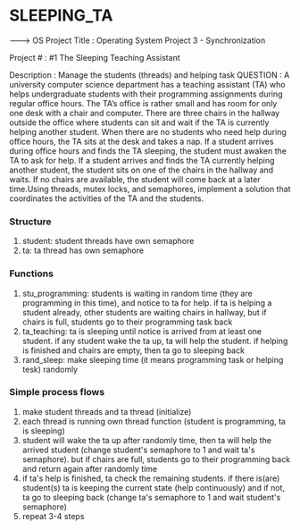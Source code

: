 # SLEEPING_TA
--->  OS Project
Title : Operating System Project 3 - Synchronization

Project # : #1 The Sleeping Teaching Assistant

Description : Manage the students (threads) and helping task
QUESTION : A university computer science department has a teaching assistant (TA) who helps undergraduate students with their programming assignments during regular office hours. The TA’s office is rather small and has room for only one desk with a chair and computer. There are three chairs in the hallway outside the office where students can sit and wait if the TA is currently helping another
student. When there are no students who need help during office hours, the TA sits at the desk and takes a nap. If a student arrives during office hours and finds the TA sleeping, the student must awaken the TA to ask for help. If a student arrives and finds the TA currently helping another student, the student
sits on one of the chairs in the hallway and waits. If no chairs are available, the student will come back at a later time.Using threads, mutex locks, and semaphores, implement a solution that coordinates the activities of the TA and the students.

### Structure
1. student: student threads have own semaphore
2. ta: ta thread has own semaphore

### Functions
1. stu_programming: students is waiting in random time (they are programming in this time), and notice to ta for help. if ta is helping a student already, other students are waiting chairs in hallway, but if chairs is full, students go to their programming task back
2. ta_teaching: ta is sleeping until notice is arrived from at least one student. if any student wake the ta up, ta will help the student. if helping is finished and chairs are empty, then ta go to sleeping back
3. rand_sleep: make sleeping time (it means programming task or helping tesk) randomly

### Simple process flows
1. make student threads and ta thread (initialize)
2. each thread is running own thread function (student is programming, ta is sleeping)
3. student will wake the ta up after randomly time, then ta will help the arrived student (change student's semaphore to 1 and wait ta's semaphore). but if chairs are full, students go to their programming back and return again after randomly time
4. if ta's help is finished, ta check the remaining students. if there is(are) student(s) ta is keeping the current state (help continuously) and if not, ta go to sleeping back (change ta's semaphore to 1 and wait student's semaphore)
5. repeat 3-4 steps
